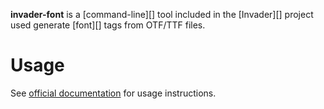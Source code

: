 **invader-font** is a [command-line][] tool included in the [Invader][] project used generate [font][] tags from OTF/TTF files.

# Usage
See [official documentation][docs] for usage instructions.

[docs]: https://github.com/SnowyMouse/invader#invader-font
